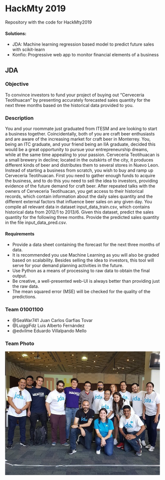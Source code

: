 # **HackMty 2019**
Repository with the code for HackMty2019

#### Solutions: 
- JDA: Machine learning regression based model to predict future sales with scikit-learn
- Konfio: Progressive web app to monitor financial elements of a business


## **JDA**
### Objective 
To convince investors to fund your project of buying out “Cerveceria Teotihuacan” by presenting accurately forecasted sales quantity for the next three months based on the historical data provided to you.

### Description
You and your roommate just graduated from ITESM and are looking to start a business together. Coincidentally, both of you are craft beer enthusiasts and are aware of the increasing market for craft beer in Monterrey. 
You, being an ITC graduate, and your friend being an IIA graduate, decided this would be a great opportunity to pursue your entrepreneurship dreams, while at the same time appealing to your passion.
Cerveceria Teotihuacan is a small brewery in decline; located in the outskirts of the city, it produces different kinds of beer and distributes them to several stores in Nuevo Leon. Instead of starting a business from scratch, you wish to buy and ramp up Cerveceria Teotihuacan.
First you need to gather enough funds to acquire the business, and to do this you need to sell the idea to investors, providing evidence of the future demand for craft beer.
After repeated talks with the owners of Cerveceria Teotihuacan, you get access to their historical records, which contain information about the daily sales quantity and the different external factors that influence beer sales on any given day. 
You compile all relevant data in dataset input_data_train.csv, which contains historical data from 2012/1 to 2013/6.
Given this dataset, predict the sales quantity for the following three months. Provide the predicted sales quantity in the file input_data_pred.csv.

#### Requirements
-	Provide a data sheet containing the forecast for the next three months of data. 
-	It is recommended you use Machine Learning as you will also be graded based on scalability. Besides selling the idea to investors, this tool will serve for your demand planning activities in the future. 
-	Use Python as a means of processing to raw data to obtain the final output.
-	Be creative, a well-presented web-UI is always better than providing just the raw data. 
-	The mean squared error (MSE) will be checked for the quality of the predictions.  

### **Team 01001100**
- @SeaWar741 Juan Carlos Garfias Tovar
- @LuiggiFdz Luis Alberto Fernández
- @edvilme Eduardo Villalpando Mello

### **Team Photo**

![alt text](./JDA_TeamPhoto.jpg)
